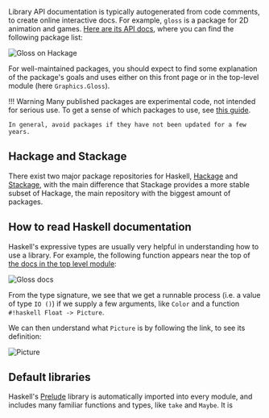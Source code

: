Library API documentation is typically autogenerated from code comments, to create online interactive docs. For example, `gloss` is a package for 2D animation and games. [Here are its API docs](https://hackage.haskell.org/package/gloss), where you can find the following package list:

![Gloss on Hackage](/img/hackage.png)

For well-maintained packages, you should expect to find some explanation of the package's goals and uses either on this front page or in the top-level module (here `Graphics.Gloss`).

!!! Warning
    Many published packages are experimental code, not intended for serious use. To get a sense of which packages to use, see [this guide](https://github.com/Gabriella439/post-rfc/blob/main/sotu.md).

    In general, avoid packages if they have not been updated for a few years.

## Hackage and Stackage 
There exist two major package repositories for Haskell, [Hackage](https://hackage.haskell.org/) and [Stackage](https://www.stackage.org/), with the main difference that Stackage provides a more stable subset of Hackage, the main repository with the biggest amount of packages. 

## How to read Haskell documentation

Haskell's expressive types are usually very helpful in understanding how to use a library. For example, the following function appears near the top of [the docs in the top level module](https://hackage.haskell.org/package/gloss-1.13.2.2/docs/Graphics-Gloss.html):

![Gloss docs](/img/gloss.png)

From the type signature, we see that we get a runnable process (i.e. a value of type `IO ()`) if we supply a few arguments, like `Color` and a function `#!haskell Float -> Picture`.

We can then understand what `Picture` is by following the link, to see its definition:

![Picture](/img/picture.png)

## Default libraries

Haskell's [Prelude](https://hackage.haskell.org/package/base) library is automatically imported into every module, and includes many familiar functions and types, like `take` and `Maybe`. It is 
